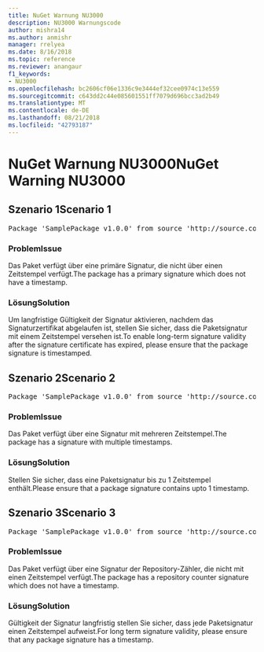 ```yaml
---
title: NuGet Warnung NU3000
description: NU3000 Warnungscode
author: mishra14
ms.author: anmishr
manager: rrelyea
ms.date: 8/16/2018
ms.topic: reference
ms.reviewer: anangaur
f1_keywords:
- NU3000
ms.openlocfilehash: bc2606cf06e1336c9e3444ef32cee0974c13e559
ms.sourcegitcommit: c643dd2c44e085601551ff7079d696bcc3ad2b49
ms.translationtype: MT
ms.contentlocale: de-DE
ms.lasthandoff: 08/21/2018
ms.locfileid: "42793187"
---
```

# <a name="nuget-warning-nu3000"></a><span data-ttu-id="a1cf2-103">NuGet Warnung NU3000</span><span class="sxs-lookup"><span data-stu-id="a1cf2-103">NuGet Warning NU3000</span></span>

## <a name="scenario-1"></a><span data-ttu-id="a1cf2-104">Szenario 1</span><span class="sxs-lookup"><span data-stu-id="a1cf2-104">Scenario 1</span></span>

<pre>Package 'SamplePackage v1.0.0' from source 'http://source.com/index.json': The primary signature does not have a timestamp.</pre>

### <a name="issue"></a><span data-ttu-id="a1cf2-105">Problem</span><span class="sxs-lookup"><span data-stu-id="a1cf2-105">Issue</span></span>

<span data-ttu-id="a1cf2-106">Das Paket verfügt über eine primäre Signatur, die nicht über einen Zeitstempel verfügt.</span><span class="sxs-lookup"><span data-stu-id="a1cf2-106">The package has a primary signature which does not have a timestamp.</span></span>


### <a name="solution"></a><span data-ttu-id="a1cf2-107">Lösung</span><span class="sxs-lookup"><span data-stu-id="a1cf2-107">Solution</span></span>

<span data-ttu-id="a1cf2-108">Um langfristige Gültigkeit der Signatur aktivieren, nachdem das Signaturzertifikat abgelaufen ist, stellen Sie sicher, dass die Paketsignatur mit einem Zeitstempel versehen ist.</span><span class="sxs-lookup"><span data-stu-id="a1cf2-108">To enable long-term signature validity after the signature certificate has expired, please ensure that the package signature is timestamped.</span></span>



## <a name="scenario-2"></a><span data-ttu-id="a1cf2-109">Szenario 2</span><span class="sxs-lookup"><span data-stu-id="a1cf2-109">Scenario 2</span></span>

<pre>Package 'SamplePackage v1.0.0' from source 'http://source.com/index.json': Multiple timestamps are not accepted.</pre>

### <a name="issue"></a><span data-ttu-id="a1cf2-110">Problem</span><span class="sxs-lookup"><span data-stu-id="a1cf2-110">Issue</span></span>

<span data-ttu-id="a1cf2-111">Das Paket verfügt über eine Signatur mit mehreren Zeitstempel.</span><span class="sxs-lookup"><span data-stu-id="a1cf2-111">The package has a signature with multiple timestamps.</span></span>


### <a name="solution"></a><span data-ttu-id="a1cf2-112">Lösung</span><span class="sxs-lookup"><span data-stu-id="a1cf2-112">Solution</span></span>

<span data-ttu-id="a1cf2-113">Stellen Sie sicher, dass eine Paketsignatur bis zu 1 Zeitstempel enthält.</span><span class="sxs-lookup"><span data-stu-id="a1cf2-113">Please ensure that a package signature contains upto 1 timestamp.</span></span>



## <a name="scenario-3"></a><span data-ttu-id="a1cf2-114">Szenario 3</span><span class="sxs-lookup"><span data-stu-id="a1cf2-114">Scenario 3</span></span>

<pre>Package 'SamplePackage v1.0.0' from source 'http://source.com/index.json': The repository countersignature does not have a timestamp.</pre>

### <a name="issue"></a><span data-ttu-id="a1cf2-115">Problem</span><span class="sxs-lookup"><span data-stu-id="a1cf2-115">Issue</span></span>

<span data-ttu-id="a1cf2-116">Das Paket verfügt über eine Signatur der Repository-Zähler, die nicht mit einen Zeitstempel verfügt.</span><span class="sxs-lookup"><span data-stu-id="a1cf2-116">The package has a repository counter signature which does not have a timestamp.</span></span>


### <a name="solution"></a><span data-ttu-id="a1cf2-117">Lösung</span><span class="sxs-lookup"><span data-stu-id="a1cf2-117">Solution</span></span>

<span data-ttu-id="a1cf2-118">Gültigkeit der Signatur langfristig stellen Sie sicher, dass jede Paketsignatur einen Zeitstempel aufweist.</span><span class="sxs-lookup"><span data-stu-id="a1cf2-118">For long term signature validity, please ensure that any package signature has a timestamp.</span></span>


